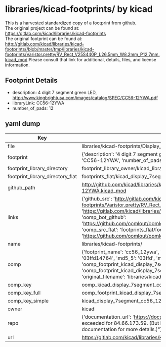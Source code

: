 # libraries/kicad-footprints/ by kicad  
This is a harvested standardized copy of a footprint from github.  
The original project can be found at:  
https://gitlab.com/kicad/libraries/kicad-footprints  
The original footprint can be found at:
http://gitlab.com/kicad/libraries/kicad-footprints//blob/master/tmp/libraries/kicad-footprints/Varistor.pretty/RV_Rect_V25S440P_L26.5mm_W8.2mm_P12.7mm.kicad_mod
Please consult that link for additional, details, files, and license information.  
## Footprint Details
* description: 4 digit 7 segment green LED, http://www.kingbrightusa.com/images/catalog/SPEC/CC56-12YWA.pdf  
* libraryLink: CC56-12YWA  
* number_of_pads: 12  
## yaml dump  
| Key | Value |  
| --- | --- |  
| file | libraries/kicad-footprints/Display_7Segment.pretty/CC56-12YWA.kicad_mod |  
| footprint | {'description': '4 digit 7 segment green LED, http://www.kingbrightusa.com/images/catalog/SPEC/CC56-12YWA.pdf', 'libraryLink': 'CC56-12YWA', 'number_of_pads': 12} |  
| footprint_library_directory | footprint_library_owner/kicad_libraries/kicad-footprints/ |  
| footprint_library_directory_flat | footprints_flat/kicad_display_7segment_cc56_12ywa/working |  
| github_path | http://github.com/kicad/libraries/kicad-footprints//blob/master/tmp/libraries/kicad-footprints/Display_7Segment.pretty/CC56-12YWA.kicad_mod |  
| links | {'github_src': 'http://gitlab.com/kicad/libraries/kicad-footprints//blob/master/tmp/libraries/kicad-footprints/Varistor.pretty/RV_Rect_V25S440P_L26.5mm_W8.2mm_P12.7mm.kicad_mod', 'github_src_repo': 'https://gitlab.com/kicad/libraries/kicad-footprints', 'oomp_bot': 'footprints/kicad_display_7segment_cc56_12ywa/working', 'oomp_bot_github': 'https://github.com/oomlout/oomlout_oomp_footprint_bot/tree/main/footprints/kicad_display_7segment_cc56_12ywa/working', 'oomp_src_flat': 'footprints_flat/footprints_flat/kicad_display_7segment_cc56_12ywa/working', 'oomp_src_flat_github': 'https://github.com/oomlout/oomlout_oomp_footprint_src/tree/main/footprints_flat/kicad_display_7segment_cc56_12ywa/working'} |  
| name | libraries/kicad-footprints/ |  
| oomp | {'footprint_name': 'cc56_12ywa', 'library_name': 'display_7segment', 'md5': '03ffd14764da53ce6738a0484b02a959', 'md5_10': '03ffd14764', 'md5_5': '03ffd', 'md5_6': '03ffd1', 'oomp_key': 'oomp_kicad_display_7segment_cc56_12ywa', 'oomp_key_extra': 'oomp_footprint_kicad_display_7segment_cc56_12ywa', 'oomp_key_full': 'oomp_footprint_kicad_display_7segment_cc56_12ywa_03ffd1', 'oomp_key_simple': 'kicad_display_7segment_cc56_12ywa', 'original_filename': 'libraries/kicad-footprints/Display_7Segment.pretty/CC56-12YWA.kicad_mod', 'owner_name': 'kicad'} |  
| oomp_key | oomp_kicad_display_7segment_cc56_12ywa |  
| oomp_key_full | oomp_footprint_kicad_display_7segment_cc56_12ywa |  
| oomp_key_simple | kicad_display_7segment_cc56_12ywa |  
| owner | kicad |  
| repo | {'documentation_url': 'https://docs.github.com/rest/overview/resources-in-the-rest-api#rate-limiting', 'message': "API rate limit exceeded for 84.66.173.59. (But here's the good news: Authenticated requests get a higher rate limit. Check out the documentation for more details.)"} |  
| url | https://gitlab.com/kicad/libraries/kicad-footprints |  

